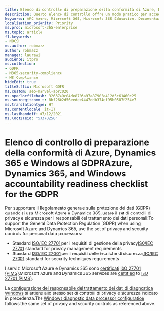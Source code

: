 ```yaml
---
title: Elenco di controllo di preparazione della conformità di Azure, Dynamics 365 e Windows al GDPR
description: Questo elenco di controllo offre un modo pratico per accedere alle informazioni necessarie per l'applicazione del GDPR quando si usa Microsoft Azure.
keywords: ARC Azure, Microsoft 365, Microsoft 365 Education, Documentazione Microsoft 365, GDPR
localization_priority: Priority
ms.prod: microsoft-365-enterprise
ms.topic: article
f1.keywords:
- NOCSH
ms.author: robmazz
author: robmazz
manager: laurawi
audience: itpro
ms.collection:
- GDPR
- M365-security-compliance
- MS-Compliance
hideEdit: true
titleSuffix: Microsoft GDPR
ms.custom: seo-marvel-apr2020
ms.openlocfilehash: 32637a9c04de8703a97a8790fe412d5c61460c25
ms.sourcegitcommit: 8bf2602d56eedee4447ddb374ef95b0587f254e7
ms.translationtype: HT
ms.contentlocale: it-IT
ms.lasthandoff: 07/12/2021
ms.locfileid: "53378258"
---
```

# <a name="azure-dynamics-365-and-windows-accountability-readiness-checklist-for-the-gdpr"></a><span data-ttu-id="1f365-104">Elenco di controllo di preparazione della conformità di Azure, Dynamics 365 e Windows al GDPR</span><span class="sxs-lookup"><span data-stu-id="1f365-104">Azure, Dynamics 365, and Windows accountability readiness checklist for the GDPR</span></span>

<span data-ttu-id="1f365-105">Per supportare il Regolamento generale sulla protezione dei dati (GDPR) quando si usa Microsoft Azure e Dynamics 365, usare il set di controlli di privacy e sicurezza per i responsabili del trattamento dei dati personali:</span><span class="sxs-lookup"><span data-stu-id="1f365-105">To support the General Data Protection Regulation (GDPR) when using Microsoft Azure and Dynamics 365, use the set of privacy and security controls for personal data processors:</span></span>

- <span data-ttu-id="1f365-106">Standard [ISO/IEC 27701](https://www.iso.org/standard/71670.html) per i requisiti di gestione della privacy</span><span class="sxs-lookup"><span data-stu-id="1f365-106">[ISO/IEC 27701](https://www.iso.org/standard/71670.html) standard for privacy management requirements</span></span>
- <span data-ttu-id="1f365-107">Standard [ISO/IEC 27001](https://www.iso.org/standard/54534.html) per i requisiti delle tecniche di sicurezza</span><span class="sxs-lookup"><span data-stu-id="1f365-107">[ISO/IEC 27001](https://www.iso.org/standard/54534.html) standard for security techniques requirements</span></span>

<span data-ttu-id="1f365-108">I servizi Microsoft Azure e Dynamics 365 sono [certificati](https://servicetrust.microsoft.com/ViewPage/MSComplianceGuideV3?command=Download&downloadType=Document&downloadId=00af6c3e-7f3e-4e0d-8b0e-79f45ef2cef1&tab=7027ead0-3d6b-11e9-b9e1-290b1eb4cdeb&docTab=7027ead0-3d6b-11e9-b9e1-290b1eb4cdeb_ISO_Reports) [ISO 27701 (PIMS)](offering-iso-27701.md).</span><span class="sxs-lookup"><span data-stu-id="1f365-108">Microsoft Azure and Dynamics 365 services are [certified](https://servicetrust.microsoft.com/ViewPage/MSComplianceGuideV3?command=Download&downloadType=Document&downloadId=00af6c3e-7f3e-4e0d-8b0e-79f45ef2cef1&tab=7027ead0-3d6b-11e9-b9e1-290b1eb4cdeb&docTab=7027ead0-3d6b-11e9-b9e1-290b1eb4cdeb_ISO_Reports) to [ISO 27701 (PIMS)](offering-iso-27701.md).</span></span>

<span data-ttu-id="1f365-109">La [configurazione del responsabile del trattamento dei dati di diagnostica Windows](/windows/privacy/configure-windows-diagnostic-data-in-your-organization) si attiene allo stesso set di controlli di privacy e sicurezza indicato in precedenza.</span><span class="sxs-lookup"><span data-stu-id="1f365-109">The [Windows diagnostic data processor configuration](/windows/privacy/configure-windows-diagnostic-data-in-your-organization) follows the same set of privacy and security controls as referenced above.</span></span>